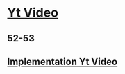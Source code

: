 # [Yt Video](https://www.youtube.com/watch?v=J4Wdy0Wc_xQ&list=PLblh5JKOoLUICTaGLRoHQDuF_7q2GfuJF&index=52)
## 52-53
## [Implementation Yt Video](https://www.youtube.com/watch?v=ok2s1vV9XW0)

